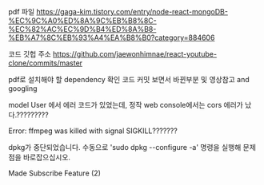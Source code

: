 pdf 파일
https://gaga-kim.tistory.com/entry/node-react-mongoDB-%EC%9C%A0%ED%8A%9C%EB%B8%8C-%EC%82%AC%EC%9D%B4%ED%8A%B8-%EB%A7%8C%EB%93%A4%EA%B8%B0?category=884606

코드 깃헙 주소
https://github.com/jaewonhimnae/react-youtube-clone/commits/master

pdf로 설치해야 할 dependency 확인
코드 커밋 보면서 바뀐부분 및 영상참고 and googling

model User 에서 에러 코드가 있었는데, 정작 web console에서는 cors 에러가 났다.?????????

Error: ffmpeg was killed with signal SIGKILL???????

dpkg가 중단되었습니다. 수동으로 'sudo dpkg --configure -a' 명령을 실행해 문제점을 바로잡으십시오.

Made Subscribe Feature (2)